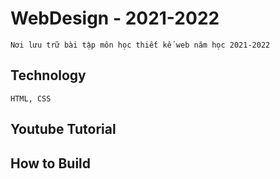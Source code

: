 # WebDesign - 2021-2022
    Nơi lưu trữ bài tập môn học thiết kế web năm học 2021-2022
## Technology
    HTML, CSS
## Youtube Tutorial

## How to Build
